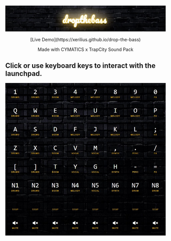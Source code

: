 ![Drop the Bass](./static/img/droptheb-banner.JPG)
<div align="center">[Live Demo](https://xerilius.github.io/drop-the-bass)</div>
<p align="center">Made with CYMATICS x TrapCity Sound Pack </p>

## Click or use keyboard keys to interact with the launchpad.
![Launchpad](./static/img/8x8launchpad.JPG)